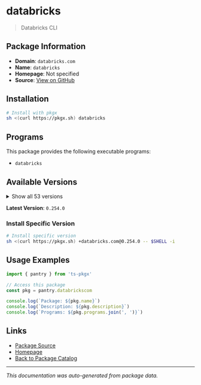 # databricks

> Databricks CLI

## Package Information

- **Domain**: `databricks.com`
- **Name**: `databricks`
- **Homepage**: Not specified
- **Source**: [View on GitHub](https://github.com/pkgxdev/pantry/tree/main/projects/databricks.com/package.yml)

## Installation

```bash
# Install with pkgx
sh <(curl https://pkgx.sh) databricks
```

## Programs

This package provides the following executable programs:

- `databricks`

## Available Versions

<details>
<summary>Show all 53 versions</summary>

- `0.254.0`, `0.253.0`, `0.252.0`, `0.251.0`, `0.250.0`
- `0.249.0`, `0.248.0`, `0.247.1`, `0.247.0`, `0.246.0`
- `0.245.0`, `0.244.0`, `0.243.0`, `0.242.0`, `0.241.2`
- `0.241.1`, `0.241.0`, `0.240.0`, `0.239.1`, `0.239.0`
- `0.238.0`, `0.237.0`, `0.236.0`, `0.235.0`, `0.234.0`
- `0.233.0`, `0.232.1`, `0.232.0`, `0.231.0`, `0.230.0`
- `0.229.0`, `0.228.1`, `0.228.0`, `0.227.1`, `0.227.0`
- `0.226.0`, `0.225.0`, `0.224.1`, `0.224.0`, `0.223.2`
- `0.223.1`, `0.223.0`, `0.222.0`, `0.221.1`, `0.221.0`
- `0.220.0`, `0.219.0`, `0.218.1`, `0.218.0`, `0.217.1`
- `0.217.0`, `0.216.0`, `0.215.0`

</details>

**Latest Version**: `0.254.0`

### Install Specific Version

```bash
# Install specific version
sh <(curl https://pkgx.sh) +databricks.com@0.254.0 -- $SHELL -i
```

## Usage Examples

```typescript
import { pantry } from 'ts-pkgx'

// Access this package
const pkg = pantry.databrickscom

console.log(`Package: ${pkg.name}`)
console.log(`Description: ${pkg.description}`)
console.log(`Programs: ${pkg.programs.join(', ')}`)
```

## Links

- [Package Source](https://github.com/pkgxdev/pantry/tree/main/projects/databricks.com/package.yml)
- [Homepage](#)
- [Back to Package Catalog](../package-catalog.md)

---

*This documentation was auto-generated from package data.*
